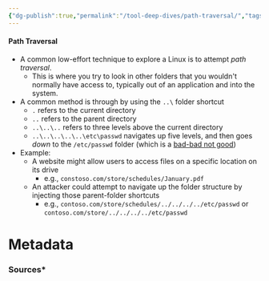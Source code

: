 ```yaml
---
{"dg-publish":true,"permalink":"/tool-deep-dives/path-traversal/","tags":["Linux"],"updated":"2024-02-21T10:02:53.000-08:00"}
---
```


#### Path Traversal
- A common low-effort technique to explore a Linux is to attempt *path traversal*.
	- This is where you try to look in other folders that you wouldn't normally have access to, typically out of an application and into the system.
- A common method is through by using the `..\` folder shortcut
	- `.` refers to the current directory
	- `..` refers to the parent directory
	- `..\..\..` refers to three levels above the current directory
	- `..\..\..\..\..\etc\passwd` navigates up five levels, and then goes *down* to the `/etc/passwd` folder (which is a [bad-bad not good](https://www.youtube.com/watch?v=H-qmZ_J7WGc))
- Example:
	- A website might allow users to access files on a specific location on its drive
		- e.g., `constoso.com/store/schedules/January.pdf`
	- An attacker could attempt to navigate up the folder structure by injecting those parent-folder shortcuts
		- e.g., `contoso.com/store/schedules/../../../../etc/passwd` or `contoso.com/store/../../../../etc/passwd`






# Metadata

### Sources*